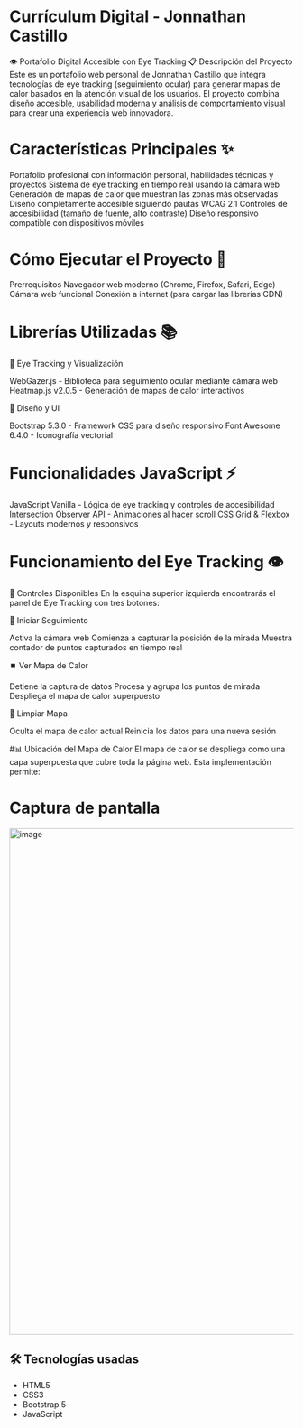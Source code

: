 # Currículum Digital - Jonnathan Castillo

👁️ Portafolio Digital Accesible con Eye Tracking
📋 Descripción del Proyecto
Este es un portafolio web personal de Jonnathan Castillo que integra tecnologías de eye tracking (seguimiento ocular) para generar mapas de calor basados en la atención visual de los usuarios. El proyecto combina diseño accesible, usabilidad moderna y análisis de comportamiento visual para crear una experiencia web innovadora.

# Características Principales ✨

Portafolio profesional con información personal, habilidades técnicas y proyectos
Sistema de eye tracking en tiempo real usando la cámara web
Generación de mapas de calor que muestran las zonas más observadas
Diseño completamente accesible siguiendo pautas WCAG 2.1
Controles de accesibilidad (tamaño de fuente, alto contraste)
Diseño responsivo compatible con dispositivos móviles 
# Cómo Ejecutar el Proyecto 🚀
Prerrequisitos
Navegador web moderno (Chrome, Firefox, Safari, Edge)
Cámara web funcional
Conexión a internet (para cargar las librerías CDN)
# Librerías Utilizadas 📚
🎯 Eye Tracking y Visualización

WebGazer.js - Biblioteca para seguimiento ocular mediante cámara web
Heatmap.js v2.0.5 - Generación de mapas de calor interactivos

🎨 Diseño y UI

Bootstrap 5.3.0 - Framework CSS para diseño responsivo
Font Awesome 6.4.0 - Iconografía vectorial

# Funcionalidades JavaScript ⚡

JavaScript Vanilla - Lógica de eye tracking y controles de accesibilidad
Intersection Observer API - Animaciones al hacer scroll
CSS Grid & Flexbox - Layouts modernos y responsivos
# Funcionamiento del Eye Tracking 👁️
🔧 Controles Disponibles
En la esquina superior izquierda encontrarás el panel de Eye Tracking con tres botones:

🚀 Iniciar Seguimiento

Activa la cámara web
Comienza a capturar la posición de la mirada
Muestra contador de puntos capturados en tiempo real

⏹️ Ver Mapa de Calor

Detiene la captura de datos
Procesa y agrupa los puntos de mirada
Despliega el mapa de calor superpuesto

🧹 Limpiar Mapa

Oculta el mapa de calor actual
Reinicia los datos para una nueva sesión

#📊 Ubicación del Mapa de Calor
El mapa de calor se despliega como una capa superpuesta que cubre toda la página web. Esta implementación permite:
# Captura de pantalla
<img width="1915" height="897" alt="image" src="https://github.com/user-attachments/assets/4b5c8903-df48-4ba3-88c7-409aa6265872" />

## 🛠️ Tecnologías usadas
- HTML5
- CSS3
- Bootstrap 5
- JavaScript
